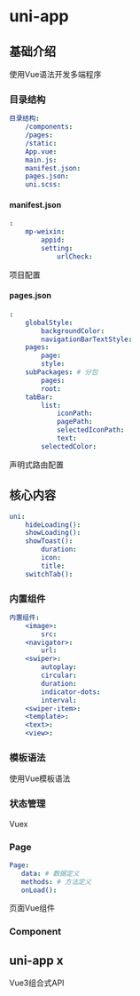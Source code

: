 # uni-app


## 基础介绍

使用Vue语法开发多端程序




### 目录结构
```yaml
目录结构:
    /components:
    /pages:
    /static:
    App.vue:
    main.js:
    manifest.json:
    pages.json:
    uni.scss:
```

#### manifest.json
```yaml
:
    mp-weixin:
        appid:
        setting:
            urlCheck:
```

项目配置




#### pages.json
```yaml
:
    globalStyle:
        backgroundColor:
        navigationBarTextStyle:
    pages:
        page:
        style:
    subPackages: # 分包
        pages:
        root:
    tabBar:
        list:
            iconPath:
            pagePath:
            selectedIconPath:
            text:
        selectedColor:
```

声明式路由配置





## 核心内容
```yaml
uni:
    hideLoading():
    showLoading():
    showToast():
        duration:
        icon:
        title:
    switchTab():
```


### 内置组件
```yaml
内置组件:
    <image>:
        src:
    <navigator>:
        url:
    <swiper>:
        autoplay:
        circular:
        duration:
        indicator-dots:
        interval:
    <swiper-item>:
    <template>:
    <text>:
    <view>:
```


### 模板语法


使用Vue模板语法



### 状态管理


Vuex




### Page
```yaml
Page:
   data: # 数据定义
   methods: # 方法定义
   onLoad():
```






页面Vue组件





### Component





## uni-app x


Vue3组合式API


